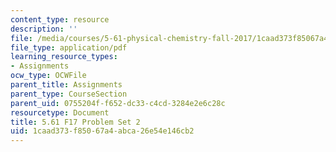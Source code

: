 ```yaml
---
content_type: resource
description: ''
file: /media/courses/5-61-physical-chemistry-fall-2017/1caad373f85067a4abca26e54e146cb2_MIT5_61F17_pset2.pdf
file_type: application/pdf
learning_resource_types:
- Assignments
ocw_type: OCWFile
parent_title: Assignments
parent_type: CourseSection
parent_uid: 0755204f-f652-dc33-c4cd-3284e2e6c28c
resourcetype: Document
title: 5.61 F17 Problem Set 2
uid: 1caad373-f850-67a4-abca-26e54e146cb2
---
```

